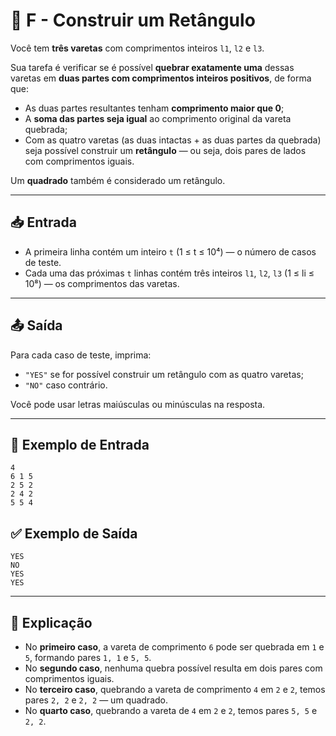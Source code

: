 # 🧱 F - Construir um Retângulo

Você tem **três varetas** com comprimentos inteiros `l1`, `l2` e `l3`.

Sua tarefa é verificar se é possível **quebrar exatamente uma** dessas varetas em **duas partes com comprimentos inteiros positivos**, de forma que:

- As duas partes resultantes tenham **comprimento maior que 0**;
- A **soma das partes seja igual** ao comprimento original da vareta quebrada;
- Com as quatro varetas (as duas intactas + as duas partes da quebrada) seja possível construir um **retângulo** — ou seja, dois pares de lados com comprimentos iguais.

Um **quadrado** também é considerado um retângulo.

---

## 📥 Entrada

- A primeira linha contém um inteiro `t` (1 ≤ t ≤ 10⁴) — o número de casos de teste.
- Cada uma das próximas `t` linhas contém três inteiros `l1`, `l2`, `l3` (1 ≤ li ≤ 10⁸) — os comprimentos das varetas.

---

## 📤 Saída

Para cada caso de teste, imprima:

- `"YES"` se for possível construir um retângulo com as quatro varetas;
- `"NO"` caso contrário.

Você pode usar letras maiúsculas ou minúsculas na resposta.

---

## 📌 Exemplo de Entrada

```
4
6 1 5
2 5 2
2 4 2
5 5 4
```

## ✅ Exemplo de Saída

```
YES
NO
YES
YES
```

---

## 📝 Explicação

- No **primeiro caso**, a vareta de comprimento `6` pode ser quebrada em `1` e `5`, formando pares `1, 1` e `5, 5`.
- No **segundo caso**, nenhuma quebra possível resulta em dois pares com comprimentos iguais.
- No **terceiro caso**, quebrando a vareta de comprimento `4` em `2` e `2`, temos pares `2, 2` e `2, 2` — um quadrado.
- No **quarto caso**, quebrando a vareta de `4` em `2` e `2`, temos pares `5, 5` e `2, 2`.
